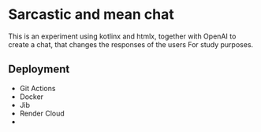 # Sarcastic and mean chat

This is an experiment using kotlinx and htmlx, together with OpenAI to create a chat, that changes the responses of the users
For study purposes.

## Deployment

* Git Actions
* Docker
* Jib
* Render Cloud
* 
